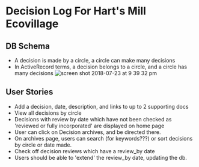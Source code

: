 # Decision Log For Hart's Mill Ecovillage

## DB Schema
* A decision is made by a circle, a circle can make many decisions
* In ActiveRecord terms, a decision belongs to a circle, and a circle has many decisions
![screen shot 2018-07-23 at 9 39 32 pm](https://user-images.githubusercontent.com/11031915/43117310-f938db40-8ec0-11e8-8f7c-94553a2f1d97.png)


## User Stories
* Add a decision, date, description, and links to up to 2 supporting docs
* View all decisions by circle
* Decisions with review by date which have not been checked as 'reviewed or fully incorporated' are displayed on home page
* User can click on Decision archives, and be directed there.
* On archives page, users can search (for keywords???) or sort decisions by circle or date made.  
* Check off decision reviews which have a review_by date
* Users should be able to 'extend' the review_by date, updating the db.
